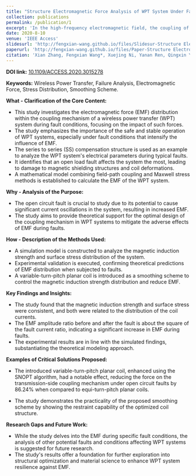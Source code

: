 ```yaml
---
title: "Structure Electromagnetic Force Analysis of WPT System Under Fault Conditions"
collection: publications
permalink: /publication/1
excerpt: 'In the high-frequency electromagnetic field, the coupling of the wireless power transfer (WPT) system is affected by the electromagnetic force (EMF). The fault conditions will strengthen the influence, cause the damage of magnetic shielding structure, coil deformation, insulation damage and so on. In order to ensure the safe and stable operation of the WPT system, it is necessary to study the local EMF distribution of the coupling mechanism under the fault condition of WPT system. In this paper, the series to series (SS) compensation structure is taken as an example to analyze the changes of electrical parameters of WPT system under typical faults, and determines that the open load fault has the greatest impact on the system. The WPT system with groove-shaped magnetic shield structure is selected as the research object. Establish a mathematical model for calculating the EMF of the WPT system combining the field-path coupling time-step finite element method and the Maxwell stress method, the distribution law of local EMF of magnetic shielding structure when the load is open is analyzed and calculated. At the same time, an experimental platform is built to verify the effectiveness of the method. According to the distribution characteristics of EMF, the smoothing scheme based on variable-turn-pitch planar coil is proposed. The new coil structure obtained by the SNOPT algorithm, compared with the equi-turn-pitch planar coil, the overall force on the coupling mechanism of transmitting end under the open circuit fault at the receiving end is reduced by 86.24%. This study provides a theoretical reference for the optimal design of coupling mechanism of WPT system.'
date: 2020-8-10
venue: 'IEEE Access'
slidesurl: 'http://fengxian-wang.github.io/files/Slidesur-Structure Electromagnetic Force Analysis of WPT System Under Fault Conditions.pdf'
paperurl: 'http://fengxian-wang.github.io/files/Paper-Structure Electromagnetic Force Analysis of WPT System Under Fault Conditions.pdf'
citation: 'Xian Zhang, Fengxian Wang*, Xuejing Ni, Yanan Ren, Qingxin Yang. Structure Electromagnetic Force Analysis of WPT System Under Fault Conditions. <i>IEEE Access</i>. 8.'
---
```


**DOI link:**
[10.1109/ACCESS.2020.3015278](https://doi.org/10.1109/access.2020.3015278)



**Keywords:**
Wireless Power Transfer, Failure Analysis, Electromagnetic Force, Stress Distribution, Smoothing Scheme.



**What - Clarification of the Core Content:**



- This study investigates the electromagnetic force (EMF) distribution within the coupling mechanism of a wireless power transfer (WPT) system during fault conditions, focusing on the impact of such forces.
- The study emphasizes the importance of the safe and stable operation of WPT systems, especially under fault conditions that intensify the influence of EMF.
- The series to series (SS) compensation structure is used as an example to analyze the WPT system's electrical parameters during typical faults.
- It identifies that an open load fault affects the system the most, leading to damage to magnetic shielding structures and coil deformations.
- A mathematical model combining field-path coupling and Maxwell stress methods is established to calculate the EMF of the WPT system.



**Why - Analysis of the Purpose:**

- The open circuit fault is crucial to study due to its potential to cause significant current oscillations in the system, resulting in increased EMF.
- The study aims to provide theoretical support for the optimal design of the coupling mechanism in WPT systems to mitigate the adverse effects of EMF during faults.



**How - Description of the Methods Used:**

- A simulation model is constructed to analyze the magnetic induction strength and surface stress distribution of the system.
- Experimental validation is executed, confirming theoretical predictions of EMF distribution when subjected to faults.
- A variable-turn-pitch planar coil is introduced as a smoothing scheme to control the magnetic induction strength distribution and reduce EMF.



**Key Findings and Insights:**

- The study found that the magnetic induction strength and surface stress were consistent, and both were related to the distribution of the coil currents.
- The EMF amplitude ratio before and after the fault is about the square of the fault current ratio, indicating a significant increase in EMF during faults.
-  The experimental results are in line with the simulated findings, substantiating the theoretical modeling approach.



**Examples of Critical Solutions Proposed:**

- The introduced variable-turn-pitch planar coil, enhanced using the SNOPT algorithm, had a notable effect, reducing the force on the transmission-side coupling mechanism under open circuit faults by 86.24% when compared to equi-turn-pitch planar coils.

- The study demonstrates the practicality of the proposed smoothing scheme by showing the restraint capability of the optimized coil structure.

  

**Research Gaps and Future Work:**

- While the study delves into the EMF during specific fault conditions, the analysis of other potential faults and conditions affecting WPT systems is suggested for future research.
- The study's results offer a foundation for further exploration into structural optimization and material science to enhance WPT system resilience against EMF.
